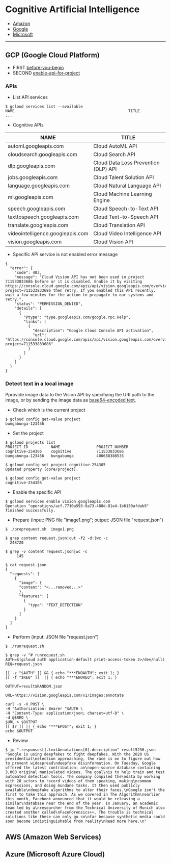 # Cognitive Artificial Intelligence


* [Amazon](https://aws.amazon.com/machine-learning/)
* [Google](https://cloud.google.com/products/ai/)
* [Microsoft](https://azure.microsoft.com/services/cognitive-services/)

***

## GCP (Google Cloud Platform)
* FIRST [before-you-begin](https://cloud.google.com/vision/docs/before-you-begin)
* SECOND [enable-api-for-project]()
### APIs
* List API services
```
$ gcloud services list --available
NAME                                                  TITLE
...
```
* Cognitive APIs

|NAME                                                  |TITLE|
|---|---|
|automl.googleapis.com                                 |Cloud AutoML API|
|cloudsearch.googleapis.com                            |Cloud Search API|
|dlp.googleapis.com                                    |Cloud Data Loss Prevention (DLP) API|
|jobs.googleapis.com                                   |Cloud Talent Solution API|
|language.googleapis.com                               |Cloud Natural Language API|
|ml.googleapis.com                                     |Cloud Machine Learning Engine|
|speech.googleapis.com                                 |Cloud Speech-to-Text API|
|texttospeech.googleapis.com                           |Cloud Text-to-Speech API|
|translate.googleapis.com                              |Cloud Translation API|
|videointelligence.googleapis.com                      |Cloud Video Intelligence API|
|vision.googleapis.com                                 |Cloud Vision API|

* Specific API service is not enabled error message
```
{
  "error": {
    "code": 403,
    "message": "Cloud Vision API has not been used in project 711533833686 before or it is disabled. Enable it by visiting https://console.cloud.google.com/apis/api/vision.googleapis.com/overview?project=711533833686 then retry. If you enabled this API recently, wait a few minutes for the action to propagate to our systems and retry.",
    "status": "PERMISSION_DENIED",
    "details": [
      {
        "@type": "type.googleapis.com/google.rpc.Help",
        "links": [
          {
            "description": "Google Cloud Console API activation",
            "url": "https://console.cloud.google.com/apis/api/vision.googleapis.com/overview?project=711533833686"
          }
        ]
      }
    ]
  }
}
```

### Detect text in a local image
Pprovide image data to the Vision API by specifying the URI path to the image, or by sending the image data as [base64-encoded text](https://cloud.google.com/vision/docs/base64).

* Check which is the current project
```
$ gcloud config get-value project 
bungabunga-123456
```
* Set the project
```
$ gcloud projects list
PROJECT_ID          NAME                PROJECT_NUMBER
cognitive-254305    cognitive           711533833686
bungabunga-123456   bungabunga          400688388535

$ gcloud config set project cognitive-254305
Updated property [core/project].

$ gcloud config get-value project 
cognitive-254305
```
* Enable the specific API
```
$ gcloud services enable vision.googleapis.com
Operation "operations/acf.7710a593-9a73-488d-81e4-1b6130afdab9" finished successfully.
```
* Prepare (input: PNG file "image1.png"; output: JSON file "request.json")
```
$ ./preprequest.sh  image1.png

$ grep content request.json|cut -f2 -d:|wc -c
  248720

$ grep -v content request.json|wc -c
     145

$ cat request.json
{
  "requests": [
    {
      "image": {
      "content": "<...removed...>"
      },
      "features": [
        {
          "type": "TEXT_DETECTION"
        }
      ]
    }
  ]
}
```
* Perform (input: JSON file "request.json")
```
$ ./runrequest.sh

$ grep -v ^# runrequest.sh
AUTH=$(gcloud auth application-default print-access-token 2>/dev/null)
REQ=request.json

[[ -z "$AUTH" ]] && { echo "***ENOAUTH"; exit 1; }
[[ -f "$REQ" ]]  || { echo "***ENOREQ"; exit 1; }

OUTPUT=result$RANDOM.json

URL=https://vision.googleapis.com/v1/images:annotate

curl -s -X POST \
-H "Authorization: Bearer "$AUTH \
-H "Content-Type: application/json; charset=utf-8" \
-d @$REQ \
$URL > $OUTPUT
[[ $? ]] || { echo "***EPOST"; exit 1; }
echo $OUTPUT
```
* Review
```
$ jq ".responses[].textAnnotations[0].description" result5236.json 
"Google is using deepfakes to fight deepfakes. With the 2020 US presidential\nelection approaching, the race is on to figure out how to prevent widespread\ndeepfake disinformation. On Tuesday, Google offered the latest contribution: an\nopen-source database containing 3,000 original manipulated videos. The goal\nis to help train and test automated detection tools. The company compiled the\ndata by working with 28 actors to record videos of them speaking, making\ncommon expressions, and doing mundane tasks. It then used publicly available\ndeepfake algorithms to alter their faces.\nGoogle isn't the first to take this approach. As we covered in The Algorithm\nearlier this month, Facebook announced that it would be releasing a similar\ndatabase near the end of the year. In January, an academic team led by a\nresearcher from the Technical University of Munich also created another called\nFaceForensics++. The trouble is technical solutions like these can only go so\nfar because synthetic media could soon become indistinguishable from reality\nRead more here.\n"

```

## AWS (Amazon Web Services)

## Azure (Microsoft Azure Cloud)
